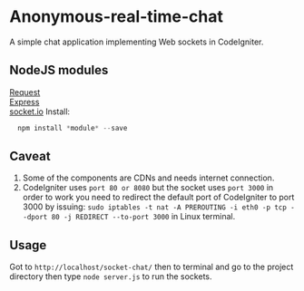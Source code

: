 # Anonymous-real-time-chat
A simple chat application implementing Web sockets in CodeIgniter.

## NodeJS modules
[Request](https://www.npmjs.com/package/request)  
[Express](https://www.npmjs.com/package/express)  
[socket.io](https://www.npmjs.com/package/socket.io)
Install:
```javascript
  npm install *module* --save
```

## Caveat
1. Some of the components are CDNs and needs internet connection.
2. CodeIgniter uses `port 80 or 8080` but the socket uses `port 3000` in order to work you need to redirect the default port of CodeIgniter to port 3000 by issuing: `sudo iptables -t nat -A PREROUTING -i eth0 -p tcp --dport 80 -j REDIRECT --to-port 3000` in Linux terminal.


## Usage
Got to `http://localhost/socket-chat/` then to terminal and go to the project directory then type `node server.js` to run the sockets.
